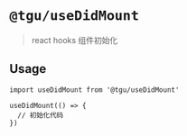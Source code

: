 # `@tgu/useDidMount`

> react hooks 组件初始化

## Usage

```
import useDidMount from '@tgu/useDidMount'

useDidMount(() => {
  // 初始化代码
})

```
